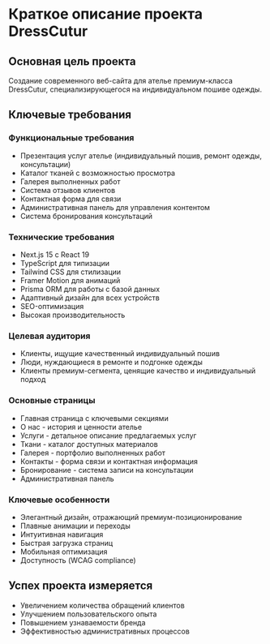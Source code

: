 # Краткое описание проекта DressCutur

## Основная цель проекта
Создание современного веб-сайта для ателье премиум-класса DressCutur, специализирующегося на индивидуальном пошиве одежды.

## Ключевые требования

### Функциональные требования
- Презентация услуг ателье (индивидуальный пошив, ремонт одежды, консультации)
- Каталог тканей с возможностью просмотра
- Галерея выполненных работ
- Система отзывов клиентов
- Контактная форма для связи
- Административная панель для управления контентом
- Система бронирования консультаций

### Технические требования
- Next.js 15 с React 19
- TypeScript для типизации
- Tailwind CSS для стилизации
- Framer Motion для анимаций
- Prisma ORM для работы с базой данных
- Адаптивный дизайн для всех устройств
- SEO-оптимизация
- Высокая производительность

### Целевая аудитория
- Клиенты, ищущие качественный индивидуальный пошив
- Люди, нуждающиеся в ремонте и подгонке одежды
- Клиенты премиум-сегмента, ценящие качество и индивидуальный подход

### Основные страницы
- Главная страница с ключевыми секциями
- О нас - история и ценности ателье
- Услуги - детальное описание предлагаемых услуг
- Ткани - каталог доступных материалов
- Галерея - портфолио выполненных работ
- Контакты - форма связи и контактная информация
- Бронирование - система записи на консультации
- Административная панель

### Ключевые особенности
- Элегантный дизайн, отражающий премиум-позиционирование
- Плавные анимации и переходы
- Интуитивная навигация
- Быстрая загрузка страниц
- Мобильная оптимизация
- Доступность (WCAG compliance)

## Успех проекта измеряется
- Увеличением количества обращений клиентов
- Улучшением пользовательского опыта
- Повышением узнаваемости бренда
- Эффективностью административных процессов
